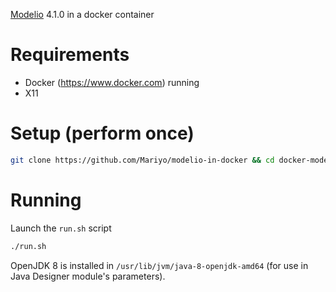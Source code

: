 [Modelio](https://www.modelio.org) 4.1.0 in a docker container

# Requirements

* Docker (https://www.docker.com) running
* X11

# Setup (perform once)

```sh
git clone https://github.com/Mariyo/modelio-in-docker && cd docker-modelio && chmod +x run.sh
```

# Running

Launch the `run.sh` script

```sh
./run.sh
```

OpenJDK 8 is installed in `/usr/lib/jvm/java-8-openjdk-amd64` (for use in Java Designer module's parameters).